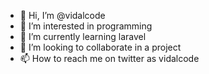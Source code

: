 - 👋 Hi, I’m @vidalcode
- 👀 I’m interested in programming
- 🌱 I’m currently learning laravel
- 💞️ I’m looking to collaborate in a project
- 📫 How to reach me on twitter as vidalcode

<!---
vidalcode/vidalcode is a ✨ special ✨ repository because its `README.md` (this file) appears on your GitHub profile.
You can click the Preview link to take a look at your changes.
--->
